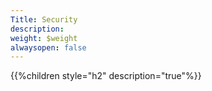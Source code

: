 ```yaml
---
Title: Security
description: 
weight: $weight
alwaysopen: false
---
```

{{%children style="h2" description="true"%}}